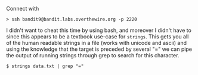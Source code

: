 Connect with

```
> ssh bandit9@bandit.labs.overthewire.org -p 2220
```

I didn't want to cheat this time by using bash, and moreover I didn't have to since this appears to be a textbook use-case for `strings`. This gets you all of the human readable strings in a file (works with unicode and ascii) and using the knowledge that the target is preceded by several "=" we can pipe the output of running strings through grep to search for this character.  

```
$ strings data.txt | grep "="
```
